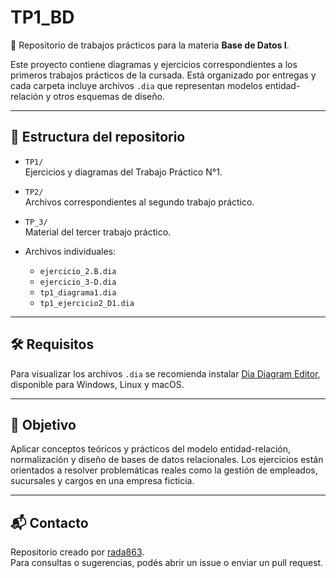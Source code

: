 # TP1_BD

📁 Repositorio de trabajos prácticos para la materia **Base de Datos I**.

Este proyecto contiene diagramas y ejercicios correspondientes a los primeros trabajos prácticos de la cursada. Está organizado por entregas y cada carpeta incluye archivos `.dia` que representan modelos entidad-relación y otros esquemas de diseño.

---

## 📂 Estructura del repositorio

- `TP1/`  
  Ejercicios y diagramas del Trabajo Práctico N°1.

- `TP2/`  
  Archivos correspondientes al segundo trabajo práctico.

- `TP_3/`  
  Material del tercer trabajo práctico.

- Archivos individuales:
  - `ejercicio_2.B.dia`
  - `ejercicio_3-D.dia`
  - `tp1_diagrama1.dia`
  - `tp1_ejercicio2_D1.dia`

---

## 🛠️ Requisitos

Para visualizar los archivos `.dia` se recomienda instalar [Dia Diagram Editor](http://dia-installer.de/), disponible para Windows, Linux y macOS.

---

## 📌 Objetivo

Aplicar conceptos teóricos y prácticos del modelo entidad-relación, normalización y diseño de bases de datos relacionales. Los ejercicios están orientados a resolver problemáticas reales como la gestión de empleados, sucursales y cargos en una empresa ficticia.

---

## 📬 Contacto

Repositorio creado por [rada863](https://github.com/rada863).  
Para consultas o sugerencias, podés abrir un issue o enviar un pull request.
